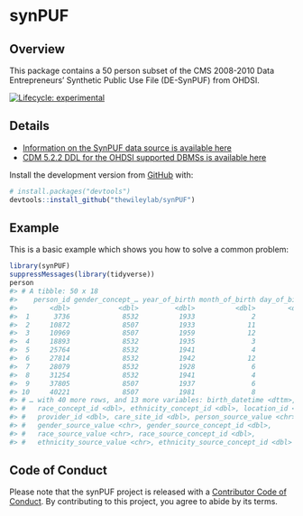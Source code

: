 
<!-- README.md is generated from README.Rmd. Please edit that file -->

# synPUF

## Overview

This package contains a 50 person subset of the CMS 2008-2010 Data
Entrepreneurs’ Synthetic Public Use File (DE-SynPUF) from OHDSI.

<!-- badges: start -->

[![Lifecycle:
experimental](https://img.shields.io/badge/lifecycle-experimental-orange.svg)](https://www.tidyverse.org/lifecycle/#experimental)
<!-- badges: end -->

## Details

  - [Information on the SynPUF data source is available
    here](https://www.cms.gov/Research-Statistics-Data-and-Systems/Downloadable-Public-Use-Files/SynPUFs/DE_Syn_PUF.html)
  - [CDM 5.2.2 DDL for the OHDSI supported DBMSs is available
    here](https://github.com/OHDSI/CommonDataModel/tree/v5.2.2)

Install the development version from
[GitHub](https://github.com/thewileylab/synPUF) with:

``` r
# install.packages("devtools")
devtools::install_github("thewileylab/synPUF")
```

## Example

This is a basic example which shows you how to solve a common problem:

``` r
library(synPUF)
suppressMessages(library(tidyverse))
person
#> # A tibble: 50 x 18
#>    person_id gender_concept_… year_of_birth month_of_birth day_of_birth
#>        <dbl>            <dbl>         <dbl>          <dbl>        <dbl>
#>  1      3736             8532          1933              2            1
#>  2     10872             8507          1933             11            1
#>  3     10969             8507          1959             12            1
#>  4     18893             8532          1935              3            1
#>  5     25764             8532          1941              4            1
#>  6     27814             8532          1942             12            1
#>  7     28079             8532          1928              6            1
#>  8     31254             8532          1941              4            1
#>  9     37805             8507          1937              6            1
#> 10     40221             8507          1981              8            1
#> # … with 40 more rows, and 13 more variables: birth_datetime <dttm>,
#> #   race_concept_id <dbl>, ethnicity_concept_id <dbl>, location_id <dbl>,
#> #   provider_id <dbl>, care_site_id <dbl>, person_source_value <chr>,
#> #   gender_source_value <chr>, gender_source_concept_id <dbl>,
#> #   race_source_value <chr>, race_source_concept_id <dbl>,
#> #   ethnicity_source_value <chr>, ethnicity_source_concept_id <dbl>
```

## Code of Conduct

Please note that the synPUF project is released with a [Contributor Code
of
Conduct](https://contributor-covenant.org/version/2/0/CODE_OF_CONDUCT.html).
By contributing to this project, you agree to abide by its terms.
